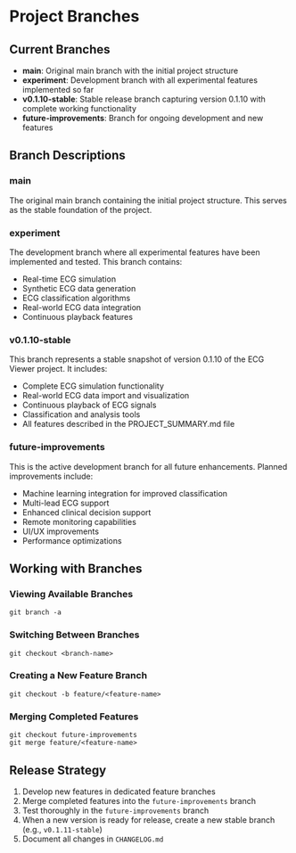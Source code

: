 # Project Branches

## Current Branches

- **main**: Original main branch with the initial project structure
- **experiment**: Development branch with all experimental features implemented so far
- **v0.1.10-stable**: Stable release branch capturing version 0.1.10 with complete working functionality
- **future-improvements**: Branch for ongoing development and new features

## Branch Descriptions

### main
The original main branch containing the initial project structure. This serves as the stable foundation of the project.

### experiment
The development branch where all experimental features have been implemented and tested. This branch contains:
- Real-time ECG simulation
- Synthetic ECG data generation
- ECG classification algorithms
- Real-world ECG data integration
- Continuous playback features

### v0.1.10-stable
This branch represents a stable snapshot of version 0.1.10 of the ECG Viewer project. It includes:
- Complete ECG simulation functionality
- Real-world ECG data import and visualization
- Continuous playback of ECG signals
- Classification and analysis tools
- All features described in the PROJECT_SUMMARY.md file

### future-improvements
This is the active development branch for all future enhancements. Planned improvements include:
- Machine learning integration for improved classification
- Multi-lead ECG support
- Enhanced clinical decision support
- Remote monitoring capabilities
- UI/UX improvements
- Performance optimizations

## Working with Branches

### Viewing Available Branches
```
git branch -a
```

### Switching Between Branches
```
git checkout <branch-name>
```

### Creating a New Feature Branch
```
git checkout -b feature/<feature-name>
```

### Merging Completed Features
```
git checkout future-improvements
git merge feature/<feature-name>
```

## Release Strategy

1. Develop new features in dedicated feature branches
2. Merge completed features into the `future-improvements` branch
3. Test thoroughly in the `future-improvements` branch
4. When a new version is ready for release, create a new stable branch (e.g., `v0.1.11-stable`)
5. Document all changes in `CHANGELOG.md` 